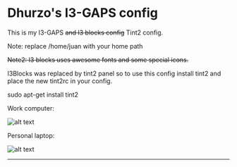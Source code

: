 
Dhurzo's I3-GAPS  config
===================

This is my I3-GAPS ~~and I3 blocks config~~ Tint2 config.

Note: replace /home/juan with your home path

~~Note2: I3 blocks uses awesome fonts and some special icons.~~

I3Blocks was replaced by tint2 panel so to use this config install tint2 and place the new tint2rc in your config.

sudo apt-get install tint2

Work computer:

![alt text](https://github.com/Dhurzo/I3-I3Blocks-configs/blob/master/scrot.png?raw=true)

Personal laptop:

![alt text](https://github.com/Dhurzo/I3-I3Blocks-configs/blob/master/scrot-lap.png?raw=true)

----------


